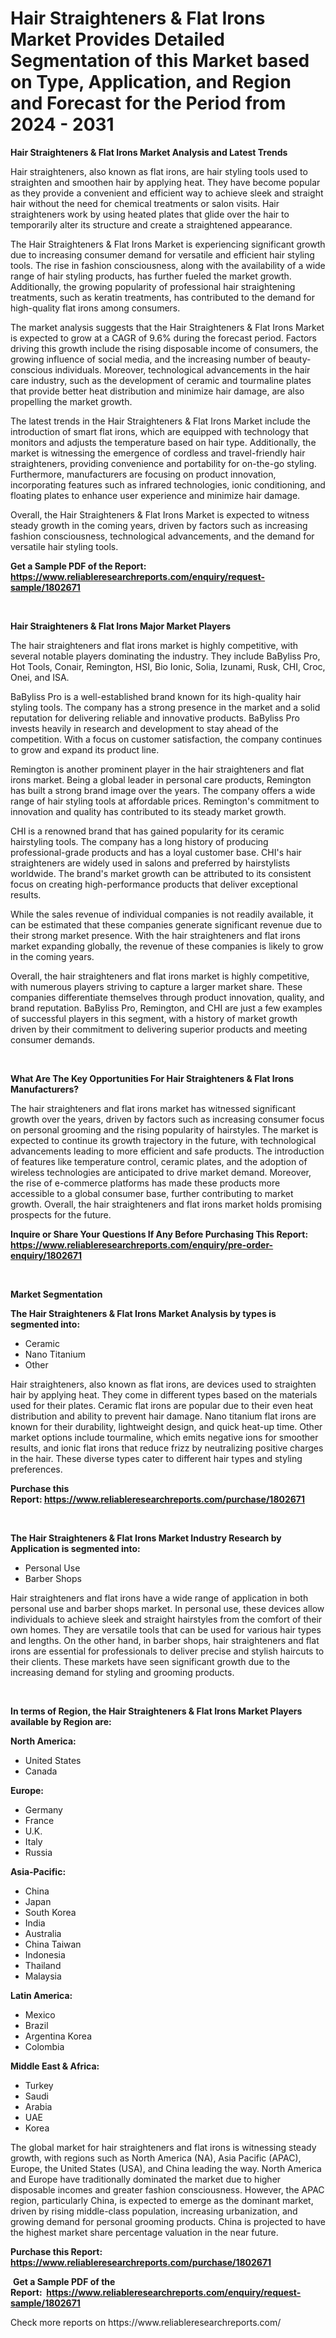 <p><h1>Hair Straighteners & Flat Irons Market Provides Detailed Segmentation of this Market based on Type, Application, and Region and Forecast for the Period from 2024 - 2031</h1></p><p><strong>Hair Straighteners & Flat Irons Market Analysis and Latest Trends</strong></p>
<p><p>Hair straighteners, also known as flat irons, are hair styling tools used to straighten and smoothen hair by applying heat. They have become popular as they provide a convenient and efficient way to achieve sleek and straight hair without the need for chemical treatments or salon visits. Hair straighteners work by using heated plates that glide over the hair to temporarily alter its structure and create a straightened appearance.</p><p>The Hair Straighteners & Flat Irons Market is experiencing significant growth due to increasing consumer demand for versatile and efficient hair styling tools. The rise in fashion consciousness, along with the availability of a wide range of hair styling products, has further fueled the market growth. Additionally, the growing popularity of professional hair straightening treatments, such as keratin treatments, has contributed to the demand for high-quality flat irons among consumers.</p><p>The market analysis suggests that the Hair Straighteners & Flat Irons Market is expected to grow at a CAGR of 9.6% during the forecast period. Factors driving this growth include the rising disposable income of consumers, the growing influence of social media, and the increasing number of beauty-conscious individuals. Moreover, technological advancements in the hair care industry, such as the development of ceramic and tourmaline plates that provide better heat distribution and minimize hair damage, are also propelling the market growth.</p><p>The latest trends in the Hair Straighteners & Flat Irons Market include the introduction of smart flat irons, which are equipped with technology that monitors and adjusts the temperature based on hair type. Additionally, the market is witnessing the emergence of cordless and travel-friendly hair straighteners, providing convenience and portability for on-the-go styling. Furthermore, manufacturers are focusing on product innovation, incorporating features such as infrared technologies, ionic conditioning, and floating plates to enhance user experience and minimize hair damage.</p><p>Overall, the Hair Straighteners & Flat Irons Market is expected to witness steady growth in the coming years, driven by factors such as increasing fashion consciousness, technological advancements, and the demand for versatile hair styling tools.</p></p>
<p><strong>Get a Sample PDF of the Report:&nbsp; <a href="https://www.reliableresearchreports.com/enquiry/request-sample/1802671">https://www.reliableresearchreports.com/enquiry/request-sample/1802671</a></strong></p>
<p>&nbsp;</p>
<p><strong>Hair Straighteners & Flat Irons Major Market Players</strong></p>
<p><p>The hair straighteners and flat irons market is highly competitive, with several notable players dominating the industry. They include BaByliss Pro, Hot Tools, Conair, Remington, HSI, Bio Ionic, Solia, Izunami, Rusk, CHI, Croc, Onei, and ISA. </p><p>BaByliss Pro is a well-established brand known for its high-quality hair styling tools. The company has a strong presence in the market and a solid reputation for delivering reliable and innovative products. BaByliss Pro invests heavily in research and development to stay ahead of the competition. With a focus on customer satisfaction, the company continues to grow and expand its product line.</p><p>Remington is another prominent player in the hair straighteners and flat irons market. Being a global leader in personal care products, Remington has built a strong brand image over the years. The company offers a wide range of hair styling tools at affordable prices. Remington's commitment to innovation and quality has contributed to its steady market growth.</p><p>CHI is a renowned brand that has gained popularity for its ceramic hairstyling tools. The company has a long history of producing professional-grade products and has a loyal customer base. CHI's hair straighteners are widely used in salons and preferred by hairstylists worldwide. The brand's market growth can be attributed to its consistent focus on creating high-performance products that deliver exceptional results.</p><p>While the sales revenue of individual companies is not readily available, it can be estimated that these companies generate significant revenue due to their strong market presence. With the hair straighteners and flat irons market expanding globally, the revenue of these companies is likely to grow in the coming years.</p><p>Overall, the hair straighteners and flat irons market is highly competitive, with numerous players striving to capture a larger market share. These companies differentiate themselves through product innovation, quality, and brand reputation. BaByliss Pro, Remington, and CHI are just a few examples of successful players in this segment, with a history of market growth driven by their commitment to delivering superior products and meeting consumer demands.</p></p>
<p>&nbsp;</p>
<p><strong>What Are The Key Opportunities For Hair Straighteners & Flat Irons Manufacturers?</strong></p>
<p><p>The hair straighteners and flat irons market has witnessed significant growth over the years, driven by factors such as increasing consumer focus on personal grooming and the rising popularity of hairstyles. The market is expected to continue its growth trajectory in the future, with technological advancements leading to more efficient and safe products. The introduction of features like temperature control, ceramic plates, and the adoption of wireless technologies are anticipated to drive market demand. Moreover, the rise of e-commerce platforms has made these products more accessible to a global consumer base, further contributing to market growth. Overall, the hair straighteners and flat irons market holds promising prospects for the future.</p></p>
<p><strong>Inquire or Share Your Questions If Any Before Purchasing This Report: <a href="https://www.reliableresearchreports.com/enquiry/pre-order-enquiry/1802671">https://www.reliableresearchreports.com/enquiry/pre-order-enquiry/1802671</a></strong></p>
<p>&nbsp;</p>
<p><strong>Market Segmentation</strong></p>
<p><strong>The Hair Straighteners & Flat Irons Market Analysis by types is segmented into:</strong></p>
<p><ul><li>Ceramic</li><li>Nano Titanium</li><li>Other</li></ul></p>
<p><p>Hair straighteners, also known as flat irons, are devices used to straighten hair by applying heat. They come in different types based on the materials used for their plates. Ceramic flat irons are popular due to their even heat distribution and ability to prevent hair damage. Nano titanium flat irons are known for their durability, lightweight design, and quick heat-up time. Other market options include tourmaline, which emits negative ions for smoother results, and ionic flat irons that reduce frizz by neutralizing positive charges in the hair. These diverse types cater to different hair types and styling preferences.</p></p>
<p><strong>Purchase this Report:&nbsp;<a href="https://www.reliableresearchreports.com/purchase/1802671">https://www.reliableresearchreports.com/purchase/1802671</a></strong></p>
<p>&nbsp;</p>
<p><strong>The Hair Straighteners & Flat Irons Market Industry Research by Application is segmented into:</strong></p>
<p><ul><li>Personal Use</li><li>Barber Shops</li></ul></p>
<p><p>Hair straighteners and flat irons have a wide range of application in both personal use and barber shops market. In personal use, these devices allow individuals to achieve sleek and straight hairstyles from the comfort of their own homes. They are versatile tools that can be used for various hair types and lengths. On the other hand, in barber shops, hair straighteners and flat irons are essential for professionals to deliver precise and stylish haircuts to their clients. These markets have seen significant growth due to the increasing demand for styling and grooming products.</p></p>
<p>&nbsp;</p>
<p><strong>In terms of Region, the Hair Straighteners & Flat Irons Market Players available by Region are:</strong></p>
<p>
    <p> <strong> North America: </strong>
        <ul>
            <li>United States</li>
            <li>Canada</li>
        </ul>
        </p> 
    <p> <strong> Europe: </strong>
        <ul>
            <li>Germany</li>
            <li>France</li>
            <li>U.K.</li>
            <li>Italy</li>
            <li>Russia</li>
        </ul>
        </p> 
    <p> <strong> Asia-Pacific: </strong>
        <ul>
            <li>China</li>
            <li>Japan</li>
            <li>South Korea</li>
            <li>India</li>
            <li>Australia</li>
            <li>China Taiwan</li>
            <li>Indonesia</li>
            <li>Thailand</li>
            <li>Malaysia</li>
        </ul>
        </p> 
    <p> <strong> Latin America: </strong>
        <ul>
            <li>Mexico</li>
            <li>Brazil</li>
            <li>Argentina Korea</li>
            <li>Colombia</li>
        </ul>
        </p> 
    <p> <strong> Middle East & Africa: </strong>
        <ul>
            <li>Turkey</li>
            <li>Saudi</li>
            <li>Arabia</li>
            <li>UAE</li>
            <li>Korea</li>
        </ul>
    </p>
    </p>
<p><p>The global market for hair straighteners and flat irons is witnessing steady growth, with regions such as North America (NA), Asia Pacific (APAC), Europe, the United States (USA), and China leading the way. North America and Europe have traditionally dominated the market due to higher disposable incomes and greater fashion consciousness. However, the APAC region, particularly China, is expected to emerge as the dominant market, driven by rising middle-class population, increasing urbanization, and growing demand for personal grooming products. China is projected to have the highest market share percentage valuation in the near future.</p></p>
<p><strong>Purchase this Report: <a href="https://www.reliableresearchreports.com/purchase/1802671">https://www.reliableresearchreports.com/purchase/1802671</a></strong></p>
<p>&nbsp;<strong>Get a Sample PDF of the Report:&nbsp;&nbsp;<a href="https://www.reliableresearchreports.com/enquiry/request-sample/1802671">https://www.reliableresearchreports.com/enquiry/request-sample/1802671</a></strong></p>
<p><strong></strong></p>
<p>Check more reports on https://www.reliableresearchreports.com/</p>